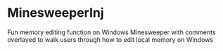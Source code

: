 # MinesweeperInj
Fun memory editing function on Windows Minesweeper with comments overlayed to walk users through how to edit local memory on Windows
